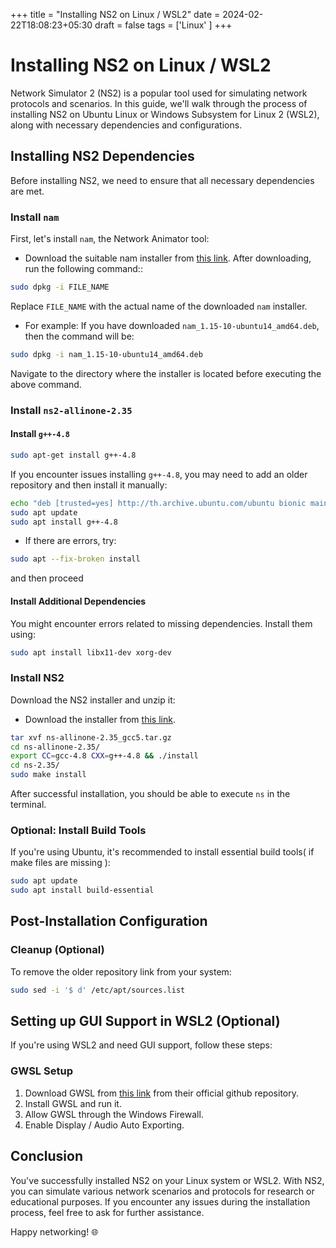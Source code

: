 +++
title = "Installing NS2 on Linux / WSL2"
date = 2024-02-22T18:08:23+05:30
draft = false
tags = ['Linux' ]
+++

# Installing NS2 on Linux / WSL2

Network Simulator 2 (NS2) is a popular tool used for simulating network protocols and scenarios. In this guide, we'll walk through the process of installing NS2 on Ubuntu Linux or Windows Subsystem for Linux 2 (WSL2), along with necessary dependencies and configurations.

## Installing NS2 Dependencies

Before installing NS2, we need to ensure that all necessary dependencies are met.

### Install `nam`

First, let's install `nam`, the Network Animator tool:
 - Download the suitable nam installer from [this link](https://github.com/MJKSabit/ns2-installation). After downloading, run the following command::

```bash
sudo dpkg -i FILE_NAME
```

Replace `FILE_NAME` with the actual name of the downloaded `nam` installer. 
- For example:
If you have downloaded `nam_1.15-10-ubuntu14_amd64.deb`, then the command will be:

```bash
sudo dpkg -i nam_1.15-10-ubuntu14_amd64.deb
```

Navigate to the directory where the installer is located before executing the above command.

### Install `ns2-allinone-2.35`

#### Install `g++-4.8`
```bash
sudo apt-get install g++-4.8
```

If you encounter issues installing `g++-4.8`, you may need to add an older repository and then install it manually:

```bash
echo "deb [trusted=yes] http://th.archive.ubuntu.com/ubuntu bionic main universe" | sudo tee -a /etc/apt/sources.list
sudo apt update
sudo apt install g++-4.8
```

- If there are errors, try:
```bash 
sudo apt --fix-broken install 
```
 and then proceed

#### Install Additional Dependencies

You might encounter errors related to missing dependencies. Install them using:

```bash
sudo apt install libx11-dev xorg-dev
```

### Install NS2

Download the NS2 installer and unzip it:
-  Download the installer from [this link](https://github.com/MJKSabit/ns2-installation).
```bash
tar xvf ns-allinone-2.35_gcc5.tar.gz
cd ns-allinone-2.35/
export CC=gcc-4.8 CXX=g++-4.8 && ./install
cd ns-2.35/
sudo make install
```

After successful installation, you should be able to execute `ns` in the terminal.

### Optional: Install Build Tools

If you're using Ubuntu, it's recommended to install essential build tools( if make files are missing ):

```bash
sudo apt update
sudo apt install build-essential
```

## Post-Installation Configuration

### Cleanup (Optional)

To remove the older repository link from your system:

```bash
sudo sed -i '$ d' /etc/apt/sources.list
```

## Setting up GUI Support in WSL2 (Optional)

If you're using WSL2 and need GUI support, follow these steps:

### GWSL Setup

1. Download GWSL from [this link](https://github.com/MJKSabit/ns2-installation) from their official github repository.
2. Install GWSL and run it.
3. Allow GWSL through the Windows Firewall.
4. Enable Display / Audio Auto Exporting.

## Conclusion

You've successfully installed NS2 on your Linux system or WSL2. With NS2, you can simulate various network scenarios and protocols for research or educational purposes. If you encounter any issues during the installation process, feel free to ask for further assistance.

Happy networking! 🌐
